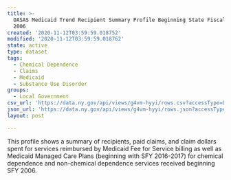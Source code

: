 ```yaml
---
title: >-
  OASAS Medicaid Trend Recipient Summary Profile Beginning State Fiscal Year
  2006
created: '2020-11-12T03:59:59.018752'
modified: '2020-11-12T03:59:59.018762'
state: active
type: dataset
tags:
  - Chemical Dependence
  - Claims
  - Medicaid
  - Substance Use Disorder
groups:
  - Local Government
csv_url: 'https://data.ny.gov/api/views/g4vm-hyyi/rows.csv?accessType=DOWNLOAD'
json_url: 'https://data.ny.gov/api/views/g4vm-hyyi/rows.json?accessType=DOWNLOAD'
layout: post

---
```

This profile shows a summary of recipients, paid claims, and claim dollars spent for services reimbursed by Medicaid Fee for Service billing as well as Medicaid Managed Care Plans (beginning with SFY 2016-2017) for chemical dependence and non-chemical dependence services received beginning SFY 2006.
